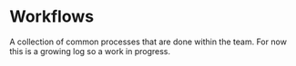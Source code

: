 # Workflows

A collection of common processes that are done within the team. For now this is a growing log so a work in progress.